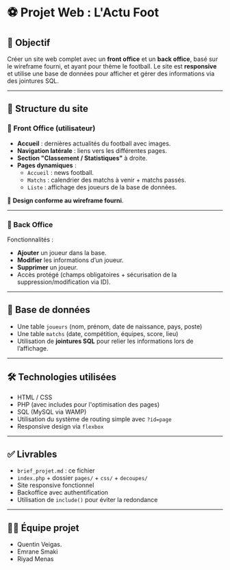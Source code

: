 # ⚽ Projet Web : L'Actu Foot

## 🎯 Objectif
Créer un site web complet avec un **front office** et un **back office**, basé sur le wireframe fourni, et ayant pour thème le football. Le site est **responsive** et utilise une base de données pour afficher et gérer des informations via des jointures SQL.

---

## 🧱 Structure du site

### 🧭 Front Office (utilisateur)
- **Accueil** : dernières actualités du football avec images.
- **Navigation latérale** : liens vers les différentes pages.
- **Section "Classement / Statistiques"** à droite.
- **Pages dynamiques** :
  - `Accueil` : news football.
  - `Matchs` : calendrier des matchs à venir + matchs passés.
  - `Liste` : affichage des joueurs de la base de données.

📌 **Design conforme au wireframe fourni**.

---

### 🔐 Back Office
Fonctionnalités :
- **Ajouter** un joueur dans la base.
- **Modifier** les informations d’un joueur.
- **Supprimer** un joueur.
- Accès protégé (champs obligatoires + sécurisation de la suppression/modification via ID).

---

## 💾 Base de données
- Une table `joueurs` (nom, prénom, date de naissance, pays, poste)
- Une table `matchs` (date, compétition, équipes, score, lieu)
- Utilisation de **jointures SQL** pour relier les informations lors de l’affichage.

---

## 🛠️ Technologies utilisées
- HTML / CSS
- PHP (avec includes pour l'optimisation des pages)
- SQL (MySQL via WAMP)
- Utilisation du système de routing simple avec `?id=page`
- Responsive design via `flexbox`

---

## ✅ Livrables
- `brief_projet.md` : ce fichier
- `index.php` + dossier `pages/` + `css/` + `decoupes/`
- Site responsive fonctionnel
- Backoffice avec authentification
- Utilisation de `include()` pour éviter la redondance

---

## 👨‍💻 Équipe projet
- Quentin Veigas.
- Emrane Smaki
- Riyad Menas
